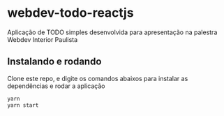 # webdev-todo-reactjs

Aplicação de TODO simples desenvolvida para apresentação na palestra Webdev Interior Paulista

## Instalando e rodando

Clone este repo, e digite os comandos abaixos para instalar as dependências e rodar a aplicação

```bash
yarn
yarn start
```
